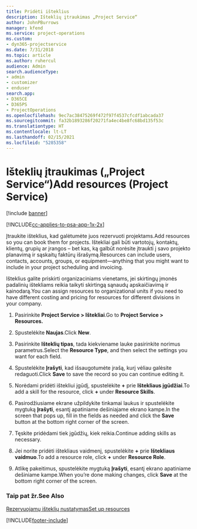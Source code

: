 ```yaml
---
title: Pridėti išteklius
description: Išteklių įtraukimas „Project Service“
author: JohnPBurrows
manager: kfend
ms.service: project-operations
ms.custom:
- dyn365-projectservice
ms.date: 7/31/2018
ms.topic: article
ms.author: ruhercul
audience: Admin
search.audienceType:
- admin
- customizer
- enduser
search.app:
- D365CE
- D365PS
- ProjectOperations
ms.openlocfilehash: 9ec7ac38475269f472f97f4537cfcdf1abcada37
ms.sourcegitcommit: fa32b1893286f20271fa4ec4be8fc68bd135f53c
ms.translationtype: HT
ms.contentlocale: lt-LT
ms.lasthandoff: 02/15/2021
ms.locfileid: "5285358"
---
```

# <a name="add-resources-project-service"></a><span data-ttu-id="e9301-103">Išteklių įtraukimas („Project Service“)</span><span class="sxs-lookup"><span data-stu-id="e9301-103">Add resources (Project Service)</span></span>

[!include [banner](../includes/psa-now-project-operations.md)]

[!INCLUDE[cc-applies-to-psa-app-1x-2x](../includes/cc-applies-to-psa-app-1x-2x.md)]

<span data-ttu-id="e9301-104">Įtraukite išteklius, kad galėtumėte juos rezervuoti projektams.</span><span class="sxs-lookup"><span data-stu-id="e9301-104">Add resources so you can book them for projects.</span></span> <span data-ttu-id="e9301-105">Ištekliai gali būti vartotojų, kontaktų, klientų, grupių ar įrangos – bet kas, ką galbūt norėsite įtraukti į savo projekto planavimą ir sąskaitų faktūrų išrašymą.</span><span class="sxs-lookup"><span data-stu-id="e9301-105">Resources can include users, contacts, accounts, groups, or equipment—anything that you might want to include in your project scheduling and invoicing.</span></span>  
  
<span data-ttu-id="e9301-106">Išteklius galite priskirti organizaciniams vienetams, jei skirtingų įmonės padalinių ištekliams reikia taikyti skirtingą sąnaudų apskaičiavimą ir kainodarą.</span><span class="sxs-lookup"><span data-stu-id="e9301-106">You can assign resources to organizational units if you need to have different costing and pricing for resources for different divisions in your company.</span></span>  
  
1.  <span data-ttu-id="e9301-107">Pasirinkite **Project Service > Ištekliai**.</span><span class="sxs-lookup"><span data-stu-id="e9301-107">Go to **Project Service > Resources.**</span></span>  
  
2.  <span data-ttu-id="e9301-108">Spustelėkite **Naujas**.</span><span class="sxs-lookup"><span data-stu-id="e9301-108">Click **New**.</span></span>  
  
3.  <span data-ttu-id="e9301-109">Pasirinkite **Išteklių tipas**, tada kiekviename lauke pasirinkite norimus parametrus.</span><span class="sxs-lookup"><span data-stu-id="e9301-109">Select the **Resource Type**, and then select the settings you want for each field.</span></span>  
  
4.  <span data-ttu-id="e9301-110">Spustelėkite **Įrašyti**, kad išsaugotumėte įrašą, kurį vėliau galėsite redaguoti.</span><span class="sxs-lookup"><span data-stu-id="e9301-110">Click **Save** to save the record so you can continue editing it.</span></span>  
  
5.  <span data-ttu-id="e9301-111">Norėdami pridėti ištekliui įgūdį, spustelėkite **+** prie **Ištekliaus įgūdžiai**.</span><span class="sxs-lookup"><span data-stu-id="e9301-111">To add a skill for the resource, click **+** under **Resource Skills**.</span></span>  
  
6.  <span data-ttu-id="e9301-112">Pasirodžiusiame ekrane užpildykite tinkamai laukus ir spustelėkite mygtuką **Įrašyti**, esantį apatiniame dešiniajame ekrano kampe.</span><span class="sxs-lookup"><span data-stu-id="e9301-112">In the screen that pops up, fill in the fields as needed and click the **Save** button at the bottom right corner of the screen.</span></span>  
  
7.  <span data-ttu-id="e9301-113">Tęskite pridėdami tiek įgūdžių, kiek reikia.</span><span class="sxs-lookup"><span data-stu-id="e9301-113">Continue adding skills as necessary.</span></span>  
  
8.  <span data-ttu-id="e9301-114">Jei norite pridėti ištekliaus vaidmenį, spustelėkite **+** prie **Ištekliaus vaidmuo**.</span><span class="sxs-lookup"><span data-stu-id="e9301-114">To add a resource role, click **+** under **Resource Role**.</span></span>  
  
9. <span data-ttu-id="e9301-115">Atlikę pakeitimus, spustelėkite mygtuką **Įrašyti**, esantį ekrano apatiniame dešiniame kampe.</span><span class="sxs-lookup"><span data-stu-id="e9301-115">When you’re done making changes, click **Save** at the bottom right corner of the screen.</span></span>  
  
### <a name="see-also"></a><span data-ttu-id="e9301-116">Taip pat žr.</span><span class="sxs-lookup"><span data-stu-id="e9301-116">See Also</span></span>  
 [<span data-ttu-id="e9301-117">Rezervuojamų išteklių nustatymas</span><span class="sxs-lookup"><span data-stu-id="e9301-117">Set up resources</span></span>](../psa/set-up-resources.md)


[!INCLUDE[footer-include](../includes/footer-banner.md)]